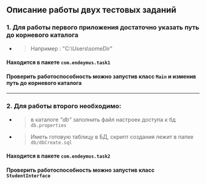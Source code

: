 ## Описание работы двух тестовых заданий

### 1. Для работы первого приложения достаточно указать путь до корневого каталога

- > Например : "C:\Users\someDir"

#### Находится в пакете `com.endeymus.task1`
#### Проверить работоспособность можно запустив класс `Main` и изменив путь до корневого каталога

***

### 2. Для работы второго необходимо:

- >в каталоге *"db"* заполнить файл настроек доступа к бд `db.properties`
- >Иметь готовую таблицу в БД, скрипт создания лежит в папке `db/dbCreate.sql`

#### Находится в пакете `com.endeymus.task2` 
#### Проверить работоспособность можно запустив класс `StudentInterface`
